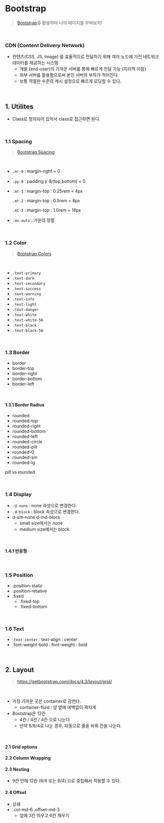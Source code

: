 # Bootstrap

> [Bootstrap](https://getbootstrap.com/docs/4.3/getting-started/introduction/)를 활용하여 나의 페이지를 꾸며보자!

<br>



### CDN (Content Delivery Network)

- 컨텐츠(CSS, JS, Image) 를 효율적으로 전달하기 위해 여러 노드에 가진 네트워크 데이터를 제공하는 시스템
  - 개발 (end-user)의 가까운 서버를 통해 빠르게 전달 가능 (지리적 이점)
  - 외부 서버를 활용함으로써 본인 서버의 부하가 적어진다.
  - 보통 적절한 수준의 캐시 설정으로 빠르게 로딩할 수 있다.

<br>



## 1. Utilites

- Class로 정의되어 있어서 class로 접근하면 된다. 

<br>

### 1.1 Spacing

> [Bootstrap Spacing](https://getbootstrap.com/docs/4.3/utilities/spacing/)

<br>

- `.mr-0` : margin-right = 0

- `.py-0` : padding y 축(top,bottom) = 0

- `.mt-1` : margin-top : 0.25rem = 4px

  `.mt-2` : margin-top : 0.5rem = 8px

  `.mt-3` : margin-top : 1.0rem = 16px

- `.mx-auto` : 가운데 정렬

  

  <br>

   



### 1.2 Color

> [Bootstrap Colors](https://getbootstrap.com/docs/4.3/utilities/colors/)

<br>

- `.text-primary`
- `.text-dark`
- `.text-secondary`
- `.text-success`
- `.text-warning`
- `.text-info`
- `.text-light`
- `.text-danger`
- `.text-white`
- `.text-white-50`
- `.text-black`
- `.text-black-50`

<br>

### 1.3 Border

- border
- border-top
- border-right
- border-bottom
- border-left

<br>

#### 1.3.1 Border Radius

- rounded
- rounded-top
- rounded-right
- rounded-bottom
- rounded-left
- rounded-circle
- rounded-pill
- rounded-0
- rounded-sm
- rounded-lg

pill vs rounded

<br>

### 1.4 Display

- `.d-none` : none 속성으로 변경한다.
- `.d-block` : block 속성으로 변경한다.
- d-sm-none d-md-block
  - small size에서는 none 
  - medium size에서는 block

<br>





#### 1.4.1 반응형

<br>





### 1.5 Position

- .position-static
- .position-retative
- .fixed
  - .fixed-top
  - .fixed-bottom

<br>



### 1.6 Text

- .`text-center` : text-align : center
- .font-weight-bold : font-weight : bold

<br>



## 2. Layout

> https://getbootstrap.com/docs/4.3/layout/grid/

<br>

- 가장 가까운 곳은 container로 감싼다.
  - container-fluid : 양 옆에 여백없이 꽉차게 
- Bootstrap은 12칸 
  - 4칸 / 4칸 / 4칸 으로 나눈다 
  - 만약 6/8/4로 나눈 경우, 자동으로 줄을 바꿔 칸을 나눈다.

<br>

#### 2.1 Grid options

#### 2.2 Column Wrapping

#### 2.3 Nesting

- 9칸 안에 12칸 (6/6 또는 8/4) 으로 중첩해서 적용할 수 있다. 



#### 2.4 Offset 

- 상쇄
- .col-md-6 .offset-md-3
  - 앞에 3칸 띄우고 6칸 채우기